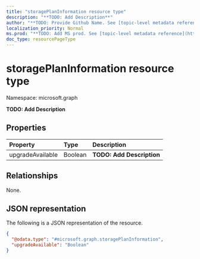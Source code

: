 ```yaml
---
title: "storagePlanInformation resource type"
description: "**TODO: Add Description**"
author: "**TODO: Provide Github Name. See [topic-level metadata reference](https://msgo.azurewebsites.net/add/document/guidelines/metadata.html#topic-level-metadata)**"
localization_priority: Normal
ms.prod: "**TODO: Add MS prod. See [topic-level metadata reference](https://msgo.azurewebsites.net/add/document/guidelines/metadata.html#topic-level-metadata)**"
doc_type: resourcePageType
---
```


# storagePlanInformation resource type

Namespace: microsoft.graph

**TODO: Add Description**

## Properties
|Property|Type|Description|
|:---|:---|:---|
|upgradeAvailable|Boolean|**TODO: Add Description**|

## Relationships
None.

## JSON representation
The following is a JSON representation of the resource.
<!-- {
  "blockType": "resource",
  "@odata.type": "microsoft.graph.storagePlanInformation"
}
-->
``` json
{
  "@odata.type": "#microsoft.graph.storagePlanInformation",
  "upgradeAvailable": "Boolean"
}
```

